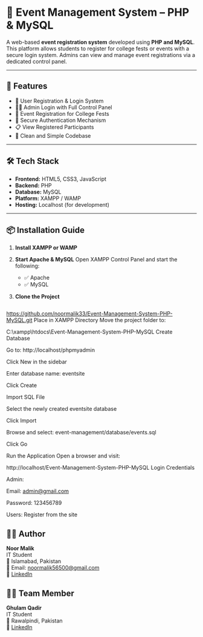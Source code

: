 # 🎉 Event Management System – PHP & MySQL

A web-based **event registration system** developed using **PHP and MySQL**. This platform allows students to register for college fests or events with a secure login system. Admins can view and manage event registrations via a dedicated control panel.

---

## 📌 Features

- 👤 User Registration & Login System
- 🧑‍💼 Admin Login with Full Control Panel
- 📝 Event Registration for College Fests
- 🔐 Secure Authentication Mechanism
- 📋 View Registered Participants
- 📁 Clean and Simple Codebase

---

## 🛠️ Tech Stack

- **Frontend:** HTML5, CSS3, JavaScript  
- **Backend:** PHP  
- **Database:** MySQL  
- **Platform:** XAMPP / WAMP  
- **Hosting:** Localhost (for development)

---

## 📦 Installation Guide

1. **Install XAMPP or WAMP**

2. **Start Apache & MySQL**
   Open XAMPP Control Panel and start the following:
   - ✅ Apache
   - ✅ MySQL

3. **Clone the Project**
   ```bash
https://github.com/noormalik33/Event-Management-System-PHP-MySQL.git
Place in XAMPP Directory
Move the project folder to:


C:\xampp\htdocs\Event-Management-System-PHP-MySQL
Create Database

Go to: http://localhost/phpmyadmin

Click New in the sidebar

Enter database name: eventsite

Click Create

Import SQL File

Select the newly created eventsite database

Click Import

Browse and select:
event-management/database/events.sql

Click Go

Run the Application
Open a browser and visit:

http://localhost/Event-Management-System-PHP-MySQL
Login Credentials

Admin:

Email: admin@gmail.com

Password: 123456789

Users: Register from the site

 ## 👩‍💻 Author

**Noor Malik**  
IT Student  
📍 Islamabad, Pakistan  
📧 Email: noormalik56500@gmail.com  
🔗 [LinkedIn](https://www.linkedin.com/in/noormalik56500/)



## 👩‍💻 Team Member
 **Ghulam Qadir**  
 IT Student  
📍 Rawalpindi, Pakistan  
📧 [LinkedIn](https://www.linkedin.com/in/ghulam-qadir-07a982365/)

